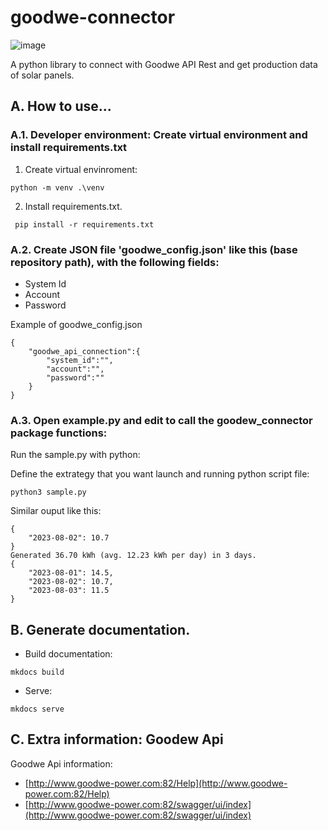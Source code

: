 # goodwe-connector
![image](https://user-images.githubusercontent.com/53972851/221367514-63997c8c-b491-467b-996b-0407ff98ffba.png)

A python library to connect with Goodwe API Rest and get production data of solar panels.

## A. How to use...

### A.1. Developer environment: Create virtual environment and install requirements.txt

1. Create virtual envinroment:

```
python -m venv .\venv
```
2. Install requirements.txt.

```
 pip install -r requirements.txt
```

### A.2. Create JSON file 'goodwe_config.json' like this (base repository path), with the following fields:

- System Id
- Account
- Password

Example of goodwe_config.json

```
{
    "goodwe_api_connection":{
        "system_id":"",
        "account":"",
        "password":""
    }
}
```
### A.3. Open example.py and edit to call the goodew_connector package functions:

Run the sample.py with python:

Define the extrategy that you want launch and running python script file:
```
python3 sample.py
```

Similar ouput like this:
```
{
    "2023-08-02": 10.7
}
Generated 36.70 kWh (avg. 12.23 kWh per day) in 3 days.
{
    "2023-08-01": 14.5,
    "2023-08-02": 10.7,
    "2023-08-03": 11.5
}
```
## B. Generate documentation.

- Build documentation:

```
mkdocs build
```

- Serve:

```
mkdocs serve
```

## C. Extra information: Goodew Api

Goodwe Api information:

- [http://www.goodwe-power.com:82/Help](http://www.goodwe-power.com:82/Help)
- [http://www.goodwe-power.com:82/swagger/ui/index](http://www.goodwe-power.com:82/swagger/ui/index)
